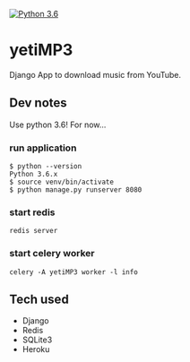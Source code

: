 [![Python 3.6](https://img.shields.io/badge/python-3.6-blue.svg)](https://www.python.org/downloads/release/python-360/)
# yetiMP3

Django App to download music from YouTube.

## Dev notes
Use python 3.6! For now...

### run application 
```
$ python --version
Python 3.6.x
$ source venv/bin/activate
$ python manage.py runserver 8080
```

### start redis
```
redis server
```

### start celery worker
```
celery -A yetiMP3 worker -l info
```


## Tech used

- Django
- Redis
- SQLite3
- Heroku